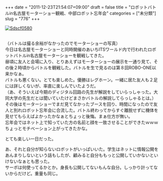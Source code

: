 +++
date = "2011-12-23T21:54:07+09:00"
draft = false
title = "ロボットバトルin名古屋モーターショー観戦、中部ロボット忘年会"
categories = ["未分類"]
slug = "776"
+++

<p><a onclick="window.open(this.href, '_blank', 'width=640,height=480,scrollbars=no,resizable=no,toolbar=no,directories=no,location=no,menubar=no,status=no,left=0,top=0'); return false" href="/images/robolog/photos/uncategorized/2011/12/23/sdscf0580.jpg"><img border="0"   src="/images/robolog/blog/images/2011/12/23/sdscf0580.jpg" title="Sdscf0580" alt="Sdscf0580" style="display: block; margin: auto;" /></a>

<br />（バトルは撮る余裕がなかったのでモーターショーの写真）<br />今日は名古屋モーターショーと同時開催のあいちITSワールド内で行われたロボットバトルin名古屋モーターショーを観戦してきた。<br />昼頃に友人と会場に入り、とりあえずはモーターショーの展示を一通り見て、その後２時頃からバトルを観戦した。バトルを生で見るのは第８回ROBO-ONE以来かなぁ。<br />バトルも悪くない。とても楽しめた。優勝はレグホーン。一緒に居た友人も２足には詳しくないが、率直に楽しんでいたようだ。<br />（あ、そういえば今期のディジタル回路の先生が解説をしていらっしゃった。大同大学の先生だとは聞いていたけどまさかバトルの解説してらっしゃるとは。）<br />その後はモーターショーでまだ見てなかったブースを回り、時間になったので友人と別れロボット忘年会に合流した。バトル終わってからすぐ離脱せずに機体を見せてもらえばよかったかなぁとちょっと後悔。まぁ仕方が無い。<br />忘年会ではネット上で知っていた方の名前と顔を一致させることができたｗｗｗ<br />ちょっとモチベーション上がってきたかな。</p>

<p>とても楽しい一日だった。</p>

<p>あ、それと自分が知らないロボットがいっぱいいた。学生はネットに情報公開をあんまりしないという話もしたが、顧みると自分ももっと公開していかないといけないなぁとも思った。<br />サーボは何使ってるかとか。身長も公開してないもんな自分。しっかり計ってないからだけど。重量も同じ。</p>

